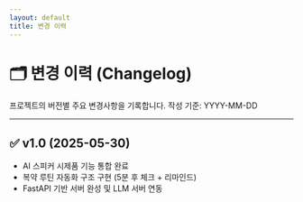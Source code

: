 ```yaml
---
layout: default
title: 변경 이력
---
```


# 🗂 변경 이력 (Changelog)

프로젝트의 버전별 주요 변경사항을 기록합니다. 작성 기준: YYYY-MM-DD

---

## ✅ v1.0 (2025-05-30)

- AI 스피커 시제품 기능 통합 완료
- 복약 루틴 자동화 구조 구현 (5분 후 체크 + 리마인드)
- FastAPI 기반 서버 완성 및 LLM 서버 연동
